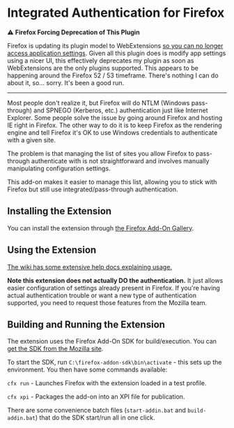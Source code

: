 # Integrated Authentication for Firefox

:warning: **Firefox Forcing Deprecation of This Plugin**

Firefox is updating its plugin model to WebExtensions [so you can no longer access application settings](https://developer.mozilla.org/en-US/Add-ons/WebExtensions/Comparison_with_the_Add-on_SDK#Settings). Given all this plugin does is modify app settings using a nicer UI, this effectively deprecates my plugin as soon as WebExtensions are the only plugins supported. This appears to be happening around the Firefox 52 / 53 timeframe. There's nothing I can do about it, so... sorry. It's been a good run.

---

Most people don't realize it, but Firefox will do NTLM (Windows pass-through) and SPNEGO (Kerberos, etc.) authentication just like Internet Explorer. Some people solve the issue by going around Firefox and hosting IE right in Firefox. The other way to do it is to keep Firefox as the rendering engine and tell Firefox it's OK to use Windows credentials to authenticate with a given site.

The problem is that managing the list of sites you allow Firefox to pass-through authenticate with is not straightforward and involves manually manipulating configuration settings.

This add-on makes it easier to manage this list, allowing you to stick with Firefox but still use integrated/pass-through authentication.

## Installing the Extension

You can install the extension through [the Firefox Add-On Gallery](https://addons.mozilla.org/en-US/firefox/addon/13816).

## Using the Extension

[The wiki has some extensive help docs explaining usage.](https://github.com/tillig/FirefoxNtlmAuth/wiki)

**Note this extension does not actually DO the authentication.** It just allows easier configuration of settings already present in Firefox. If you're having actual authentication trouble or want a new type of authentication supported, you need to request those features from the Mozilla team.

## Building and Running the Extension

The extension uses the Firefox Add-On SDK for build/execution. You can [get the SDK from the Mozilla site](https://developer.mozilla.org/en-US/Add-ons/SDK).

To start the SDK, run `C:\firefox-addon-sdk\bin\activate` - this sets up the environment. You then have some commands available:

`cfx run` - Launches Firefox with the extension loaded in a test profile.

`cfx xpi` - Packages the add-on into an XPI file for publication.

There are some convenience batch files (`start-addin.bat` and `build-addin.bat`) that do the SDK start/run all in one click.
